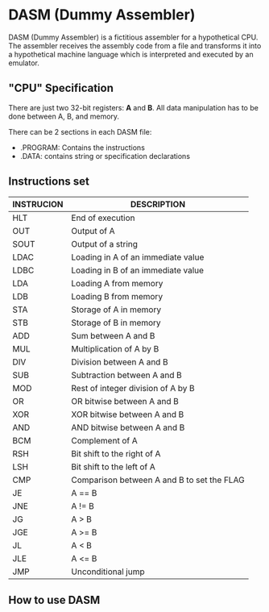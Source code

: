 # DASM (Dummy Assembler)
DASM (Dummy Assembler) is a fictitious assembler for a hypothetical CPU. The assembler receives the assembly code from a file and transforms it into a hypothetical machine language which is interpreted and executed by an emulator.

## "CPU" Specification

There are just two 32-bit registers: **A** and **B**. All data manipulation has to be done between A, B, and memory.

There can be 2 sections in each DASM file:
 -   .PROGRAM: Contains the instructions
 -   .DATA: contains string or specification declarations

## Instructions set
|INSTRUCION|DESCRIPTION|
|--|--|
|  HLT| End of execution |
|  OUT   |  Output of A |
|  SOUT  |  Output of a string |
|  LDAC  |  Loading in A of an immediate value |
|  LDBC  |  Loading in B of an immediate value |
|  LDA   |  Loading A from memory |
|  LDB|   Loading B from memory |
|  STA   |  Storage of A in memory |
|  STB   |  Storage of B in memory |
|  ADD   |  Sum between A and B |
|  MUL   |  Multiplication of A by B |
|  DIV   |  Division between A and B |
|  SUB   |  Subtraction between A and B |
|  MOD   |  Rest of integer division of A by B |
|  OR    |  OR bitwise between A and B |
|  XOR   |  XOR bitwise between A and B |
|  AND   |  AND bitwise between A and B |
|  BCM   |  Complement of A |
|  RSH   |  Bit shift to the right of A |
|  LSH   |  Bit shift to the left of A |
|  CMP   |  Comparison between A and B to set the FLAG |
|  JE    |  A == B |
|  JNE   |  A != B |
|  JG    |  A > B |
|  JGE   |   A >= B |
|  JL    |   A < B |
|  JLE   |    A <= B |
|  JMP   |   Unconditional jump |


## How to use DASM

